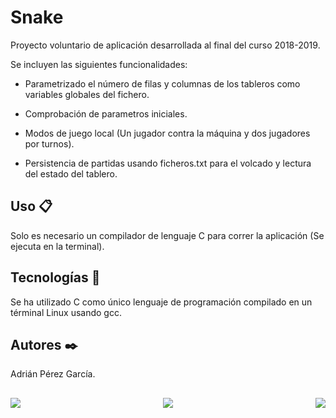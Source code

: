# Snake

Proyecto voluntario de aplicación desarrollada al final del curso 2018-2019.

Se incluyen las siguientes funcionalidades:

-   Parametrizado el número de filas y columnas de los tableros como variables globales del fichero.

-   Comprobación de parametros iniciales.

-   Modos de juego local (Un jugador contra la máquina y dos jugadores por turnos).

-   Persistencia de partidas usando ficheros.txt para el volcado y lectura del estado del tablero.

## Uso 📋

Solo es necesario un compilador de lenguaje C para correr la aplicación (Se ejecuta en la terminal).

## Tecnologías 🔧

Se ha utilizado C como único lenguaje de programación compilado en un términal Linux usando gcc.

## Autores ✒️

Adrián Pérez García.

##
<p align="center">
  <img align="left" src="https://forthebadge.com/images/badges/built-with-love.svg">
  <img src="https://forthebadge.com/images/badges/made-with-c.svg">
  <img align="right" src="https://forthebadge.com/images/badges/cc-nc-sa.svg">
</p>

